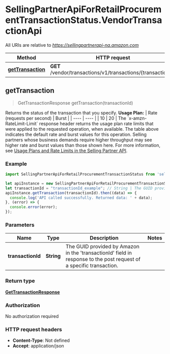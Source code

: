 # SellingPartnerApiForRetailProcurementTransactionStatus.VendorTransactionApi

All URIs are relative to *https://sellingpartnerapi-na.amazon.com*

Method | HTTP request | Description
------------- | ------------- | -------------
[**getTransaction**](VendorTransactionApi.md#getTransaction) | **GET** /vendor/transactions/v1/transactions/{transactionId} | 



## getTransaction

> GetTransactionResponse getTransaction(transactionId)



Returns the status of the transaction that you specify.  **Usage Plan:**  | Rate (requests per second) | Burst | | ---- | ---- | | 10 | 20 |  The &#x60;x-amzn-RateLimit-Limit&#x60; response header returns the usage plan rate limits that were applied to the requested operation, when available. The table above indicates the default rate and burst values for this operation. Selling partners whose business demands require higher throughput may see higher rate and burst values than those shown here. For more information, see [Usage Plans and Rate Limits in the Selling Partner API](https://developer-docs.amazon.com/sp-api/docs/usage-plans-and-rate-limits-in-the-sp-api).

### Example

```javascript
import SellingPartnerApiForRetailProcurementTransactionStatus from 'selling_partner_api_for_retail_procurement_transaction_status';

let apiInstance = new SellingPartnerApiForRetailProcurementTransactionStatus.VendorTransactionApi();
let transactionId = "transactionId_example"; // String | The GUID provided by Amazon in the 'transactionId' field in response to the post request of a specific transaction.
apiInstance.getTransaction(transactionId).then((data) => {
  console.log('API called successfully. Returned data: ' + data);
}, (error) => {
  console.error(error);
});

```

### Parameters


Name | Type | Description  | Notes
------------- | ------------- | ------------- | -------------
 **transactionId** | **String**| The GUID provided by Amazon in the &#39;transactionId&#39; field in response to the post request of a specific transaction. | 

### Return type

[**GetTransactionResponse**](GetTransactionResponse.md)

### Authorization

No authorization required

### HTTP request headers

- **Content-Type**: Not defined
- **Accept**: application/json


